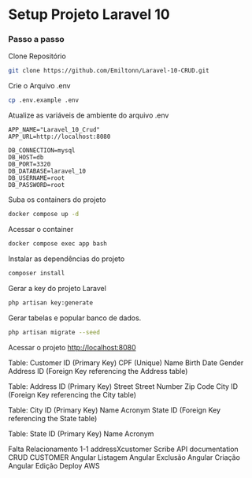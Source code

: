 # Setup Projeto Laravel 10

### Passo a passo

Clone Repositório

```sh
git clone https://github.com/Emiltonn/Laravel-10-CRUD.git
```

Crie o Arquivo .env

```sh
cp .env.example .env
```

Atualize as variáveis de ambiente do arquivo .env

```dosini
APP_NAME="Laravel_10_Crud"
APP_URL=http://localhost:8080

DB_CONNECTION=mysql
DB_HOST=db
DB_PORT=3320
DB_DATABASE=laravel_10
DB_USERNAME=root
DB_PASSWORD=root

```

Suba os containers do projeto

```sh
docker compose up -d
```

Acessar o container

```sh
docker compose exec app bash
```

Instalar as dependências do projeto

```sh
composer install
```

Gerar a key do projeto Laravel

```sh
php artisan key:generate
```

Gerar tabelas e popular banco de dados.

```sh
php artisan migrate --seed
```

Acessar o projeto
[http://localhost:8080](http://localhost:8080)

Table: Customer
ID (Primary Key)
CPF (Unique)
Name
Birth Date
Gender
Address ID (Foreign Key referencing the Address table)

Table: Address
ID (Primary Key)
Street
Street Number
Zip Code
City ID (Foreign Key referencing the City table)

Table: City
ID (Primary Key)
Name
Acronym
State ID (Foreign Key referencing the State table)

Table: State
ID (Primary Key)
Name
Acronym

Falta Relacionamento 1-1 addressXcustomer
Scribe API documentation
CRUD CUSTOMER
Angular Listagem
Angular Exclusão
Angular Criação
Angular Edição
Deploy AWS
